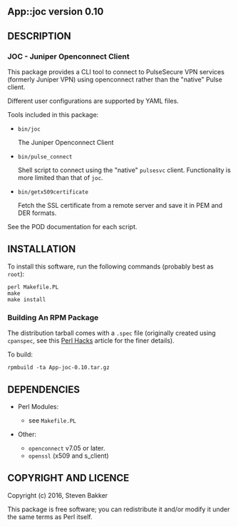 ## App::joc version 0.10
 
## DESCRIPTION

### JOC - Juniper Openconnect Client

This package provides a CLI tool to connect to PulseSecure VPN services (formerly Juniper VPN) using openconnect rather than the "native" Pulse client.

Different user configurations are supported by YAML files.

Tools included in this package:

  * `bin/joc`

     The Juniper Openconnect Client

  * `bin/pulse_connect`

    Shell script to connect using the "native" `pulsesvc` client.
    Functionality is more limited than that of `joc`.

  * `bin/getx509certificate`

    Fetch the SSL certificate from a remote server and save it in PEM and DER formats.

See the POD documentation for each script.

## INSTALLATION
 
To install this software, run the following commands (probably best as `root`):

    perl Makefile.PL
    make
    make install

### Building An RPM Package

The distribution tarball comes with a `.spec` file (originally created using `cpanspec`, see this [Perl Hacks](http://perlhacks.com/2015/10/build-rpms-of-cpan-modules/) article for the finer details).

To build:

    rpmbuild -ta App-joc-0.10.tar.gz

## DEPENDENCIES
 
  * Perl Modules:
    - see `Makefile.PL`

  * Other:
	- `openconnect` v7.05 or later.
	- `openssl` (x509 and s_client)
 
## COPYRIGHT AND LICENCE
 
Copyright (c) 2016, Steven Bakker _<sbakker AT cpan.org>_
 
This package is free software; you can redistribute it and/or modify
it under the same terms as Perl itself.
